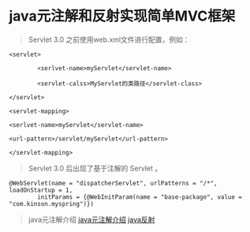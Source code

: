 # java元注解和反射实现简单MVC框架
> Servlet 3.0 之前使用web.xml文件进行配置，例如：

    <servlet>
    
            <serlvet-name>myServlet</servlet-name>
    
            <servlet-calss>MyServlet的类路径</servlet-class>
    
    </servlet>
    
    <servlet-mapping>
    
    <serlvet-name>myServlet</servlet-name>
    
    <url-pattern>/servlet/myServlet</url-pattern>
    
    </servlet-mapping>
    
> Servlet 3.0 后出现了基于注解的 Servlet 。

    @WebServlet(name = "dispatcherServlet", urlPatterns = "/*", loadOnStartup = 1,
            initParams = {@WebInitParam(name = "base-package", value = "com.kinson.myspring")})
            
> java元注解介绍
[java元注解介绍](https://www.cnblogs.com/kingsonfu/p/10634174.html)
[java反射](https://www.cnblogs.com/kingsonfu/p/10486709.html)